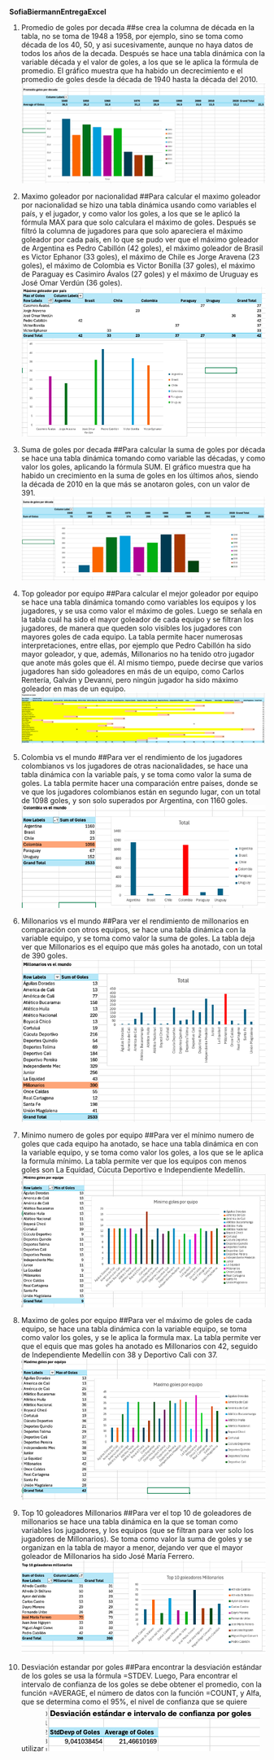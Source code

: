 **SofiaBiermannEntregaExcel**

1. Promedio de goles por decada
##se crea la columna  de década en la tabla, no se toma de 1948 a 1958, por ejemplo, sino se toma como década de los 40, 50, y asi sucesivamente, aunque no haya datos de todos los años de la decada. Después se hace una tabla dinámica con la variable década y el valor de goles, a los que se le aplica la fórmula de promedio. El gráfico muestra que ha habido un decrecimiento e el promedio de goles desde la década de 1940 hasta la década del 2010.
![promedio goles decada](Promedio-goles-decada.png)

3. Maximo goleador por nacionalidad
##Para calcular el maximo goleador por nacionalidad se hizo una tabla dinámica usando como variables el país, y el jugador, y como valor los goles, a los que se le aplicó la fórmula MAX para que solo calculara el máximo de goles. Después se filtró la columna de jugadores para que solo apareciera el máximo goleador por cada país, en lo que se pudo ver que el máximo goleador de Argentina es Pedro Cabillón (42 goles), el máximo goleador de Brasil es Victor Ephanor (33 goles), el máximo de Chile es Jorge Aravena (23 goles), el máximo de Colombia es Victor Bonilla (37 goles), el máximo de Paraguay es Casimiro Ávalos (27 goles) y el máximo de Uruguay es José Omar Verdún (36 goles).
![Maximo goleador por pais](Max-goleador-pais.png)

7. Suma de goles por decada
##Para calcular la suma de goles por década se hace una tabla dinámica tomando como variable las décadas, y como valor los goles, aplicando la fórmula SUM. El gráfico muestra que ha habido un crecimiento en la suma de goles en los últimos años, siendo la década de 2010 en la que más se anotaron goles, con un valor de 391. 
![Suma de goles por decada](Suma-goles-decada.png)

13. Top goleador por equipo
##Para calcular el mejor goleador por equipo se hace una tabla dinámica tomando como variables los equipos y los jugadores, y se usa como valor el máximo de goles. Luego se señala en la tabla cuál ha sido el mayor goleador de cada equipo y se filtran los jugadores, de manera que queden solo visibles los jugadores con mayores goles de cada equipo. La tabla permite hacer numerosas interpretaciones, entre ellas, por ejemplo que Pedro Cabillón ha sido mayor goleador, y que, además, Millonarios no ha tenido otro jugador que anote más goles que él. Al mismo tiempo, puede decirse que varios jugadores han sido goleadores en más de un equipo, como Carlos Rentería, Galván y Devanni, pero ningún jugador ha sido máximo goleador en mas de un equipo.
![Top goleador por equipo](Top-goleador-equipo.png)

16. Colombia vs el mundo
##Para ver el rendimiento de los jugadores colombianos vs los jugadores de otras nacionalidades, se hace una tabla dinámica con la variable país, y se toma como valor la suma de goles. La tabla permite hacer una comparación entre países, donde se ve que los jugadores colombianos están en segundo lugar, con un total de 1098 goles, y son solo superados por Argentina, con 1160 goles.  
![Colombia vs el mundo](colombia-vs-mundo.png)

17. Millonarios vs el mundo
##Para ver el rendimiento de millonarios en comparación con otros equipos, se hace una tabla dinámica con la variable equipo, y se toma como valor la suma de goles. La tabla deja ver que Millonarios es el equipo que más goles ha anotado, con un total de 390 goles. 
![Millonarios vs el mundo](Millonarios-vs-mundo.png)

21. Minimo numero de goles por equipo
##Para ver el mínimo numero de goles que cada equipo ha anotado, se hace una tabla dinámica en con la variable equipo, y se toma como valor los goles, a los que se le aplica la formula mínimo.  La tabla permite ver que los equipos con menos goles son La Equidad, Cúcuta Deportivo e Independiente Medellín. 
![Minimo de goles por equipo](minimo-goles-equipo.png)

22. Maximo de goles por equipo
##Para ver el máximo de goles de cada equipo, se hace una tabla dinámica con la variable equipo, se toma como valor los goles, y se le aplica la formula max. La tabla permite ver que el equis que mas goles ha anotado es Millonarios con 42, seguido de Independiente Medellín con 38 y Deportivo Cali con 37.
![MAximo goles por equipo](Maximo-goles-equipo.png)

34. Top 10 goleadores Millonarios
##Para ver el top 10 de goleadores de millonarios se hace una tabla dinámica en la que se toman como variables los jugadores, y los equipos (que se filtran para ver solo los jugadores de Millonarios). Se toma como valor la suma de goles y se organizan en la tabla de mayor a menor, dejando ver que el mayor goleador de Millonarios ha sido José María Ferrero.
![Top 10 goleadores millonarios](Top10-goleadores-millonarios.png)

36. Desviación estandar por goles
##Para encontrar la desviación estándar de los goles se usa la fórmula =STDEV. Luego, Para encontrar el intervalo de confianza de los goles se debe obtener el promedio, con la función =AVERAGE, el número de datos con la función =COUNT, y Alfa, que se determina como el 95%, el nivel de confianza que se quiere utilizar
![Desviacion estandar por goles](Desvest-goles.png)

